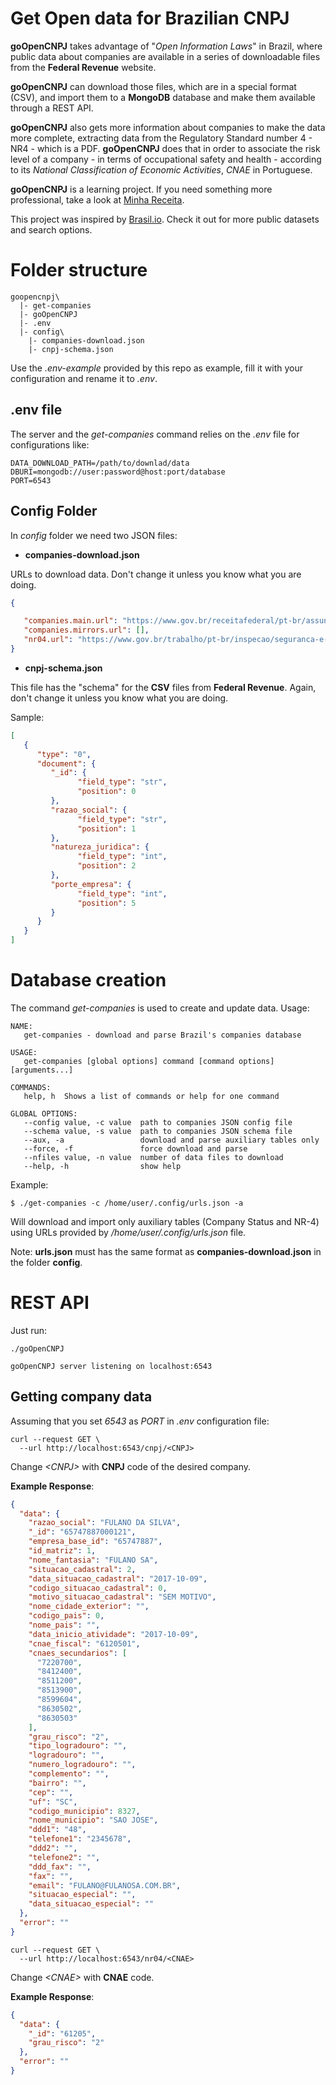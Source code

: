 # Get Open data for Brazilian CNPJ

**goOpenCNPJ** takes advantage of "*Open Information Laws*" in Brazil, where public data about companies are available in a series of 
downloadable files from the **Federal Revenue** website.

**goOpenCNPJ** can download those files, which are in a special format (CSV), and import them to a **MongoDB** database and make them available through a REST API.

**goOpenCNPJ** also gets more information about companies to make the data more complete, extracting data from the Regulatory Standard number 4 - NR4 - which is a PDF. **goOpenCNPJ** does that in order to associate the risk level of a company - in terms of occupational safety and health - according to its *National Classification of Economic Activities*, *CNAE* in Portuguese.

**goOpenCNPJ** is a learning project. If you need something more professional, take a look at [Minha Receita](https://github.com/cuducos/minha-receita).

This project was inspired by [Brasil.io](https://brasil.io). Check it out for more public datasets and search options.

# Folder structure

```
goopencnpj\
  |- get-companies
  |- goOpenCNPJ
  |- .env
  |- config\
    |- companies-download.json
    |- cnpj-schema.json
```
Use the *.env-example* provided by this repo as example, fill it with your configuration and rename it to *.env*.

## .env file

The server and the *get-companies* command relies on the *.env* file for configurations like:

```
DATA_DOWNLOAD_PATH=/path/to/downlad/data
DBURI=mongodb://user:password@host:port/database
PORT=6543
```

## Config Folder

In *config* folder we need two JSON files:

- **companies-download.json**

URLs to download data. Don't change it unless you know what you are doing.
```json
{

   "companies.main.url": "https://www.gov.br/receitafederal/pt-br/assuntos/orientacao-tributaria/cadastros/consultas/dados-publicos-cnpj",
   "companies.mirrors.url": [],
   "nr04.url": "https://www.gov.br/trabalho/pt-br/inspecao/seguranca-e-saude-no-trabalho/normas-regulamentadoras/nr-04.pdf/@@download/file/NR-04.pdf"
}
```

- **cnpj-schema.json**

This file has the "schema" for the **CSV** files from **Federal Revenue**. Again, don't change it unless you know what you are doing.

Sample:

```json
[
   {
      "type": "0",
      "document": {
         "_id": {
               "field_type": "str",
               "position": 0
         },
         "razao_social": {
               "field_type": "str",
               "position": 1
         },
         "natureza_juridica": {
               "field_type": "int",
               "position": 2
         },
         "porte_empresa": {
               "field_type": "int",
               "position": 5
         }
      }
   }
]
```

# Database creation

The command *get-companies* is used to create and update data. Usage:
```
NAME:
   get-companies - download and parse Brazil's companies database

USAGE:
   get-companies [global options] command [command options] [arguments...]

COMMANDS:
   help, h  Shows a list of commands or help for one command

GLOBAL OPTIONS:
   --config value, -c value  path to companies JSON config file
   --schema value, -s value  path to companies JSON schema file
   --aux, -a                 download and parse auxiliary tables only
   --force, -f               force download and parse
   --nfiles value, -n value  number of data files to download
   --help, -h                show help
```
Example:
```
$ ./get-companies -c /home/user/.config/urls.json -a
```

Will download and import only auxiliary tables (Company Status and NR-4) using URLs provided by */home/user/.config/urls.json* file.

Note: **urls.json** must has the same format as **companies-download.json** in the folder **config**.

# REST API

Just run:
```
./goOpenCNPJ

goOpenCNPJ server listening on localhost:6543
```

## Getting company data

Assuming that you set *6543* as *PORT* in *.env* configuration file:

```
curl --request GET \
  --url http://localhost:6543/cnpj/<CNPJ>
```

Change *\<CNPJ\>* with **CNPJ** code of the desired company.

**Example Response**:

```json
{
  "data": {
    "razao_social": "FULANO DA SILVA",
    "_id": "65747887000121",
    "empresa_base_id": "65747887",
    "id_matriz": 1,
    "nome_fantasia": "FULANO SA",
    "situacao_cadastral": 2,
    "data_situacao_cadastral": "2017-10-09",
    "codigo_situacao_cadastral": 0,
    "motivo_situacao_cadastral": "SEM MOTIVO",
    "nome_cidade_exterior": "",
    "codigo_pais": 0,
    "nome_pais": "",
    "data_inicio_atividade": "2017-10-09",
    "cnae_fiscal": "6120501",
    "cnaes_secundarios": [
      "7220700",
      "8412400",
      "8511200",
      "8513900",
      "8599604",
      "8630502",
      "8630503"
    ],
    "grau_risco": "2",
    "tipo_logradouro": "",
    "logradouro": "",
    "numero_logradouro": "",
    "complemento": "",
    "bairro": "",
    "cep": "",
    "uf": "SC",
    "codigo_municipio": 8327,
    "nome_municipio": "SAO JOSE",
    "ddd1": "48",
    "telefone1": "2345678",
    "ddd2": "",
    "telefone2": "",
    "ddd_fax": "",
    "fax": "",
    "email": "FULANO@FULANOSA.COM.BR",
    "situacao_especial": "",
    "data_situacao_especial": ""
  },
  "error": ""
}
```

```
curl --request GET \
  --url http://localhost:6543/nr04/<CNAE>
```

Change *\<CNAE\>* with **CNAE** code.

**Example Response**:

```json
{
  "data": {
    "_id": "61205",
    "grau_risco": "2"
  },
  "error": ""
}
```